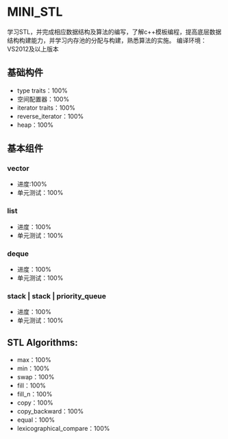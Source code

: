 # MINI_STL
学习STL，并完成相应数据结构及算法的编写，了解c++模板编程，提高底层数据结构构建能力，并学习内存池的分配与构建，熟悉算法的实施。
编译环境：VS2012及以上版本
## 基础构件
 - type traits：100%  
 - 空间配置器：100%
 - iterator traits：100%
 - reverse_iterator：100%
 - heap：100%
## 基本组件
### vector  
 - 进度:100%
 - 单元测试：100%

### list
 - 进度：100%
 - 单元测试：100%

### deque
 - 进度：100%
 - 单元测试：100%

### stack | stack | priority_queue
  - 进度：100%
  - 单元测试：100%


## STL Algorithms:
 - max：100%
 - min：100%
 - swap：100%
 - fill：100%
 - fill_n：100%
 - copy：100%
 - copy_backward：100%
 - equal：100%
 - lexicographical_compare：100%
 

